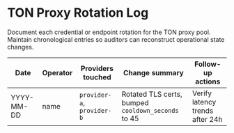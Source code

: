 # TON Proxy Rotation Log

Document each credential or endpoint rotation for the TON proxy pool. Maintain chronological entries so auditors can reconstruct operational state changes.

| Date | Operator | Providers touched | Change summary | Follow-up actions |
| --- | --- | --- | --- | --- |
| YYYY-MM-DD | name | `provider-a`, `provider-b` | Rotated TLS certs, bumped `cooldown_seconds` to 45 | Verify latency trends after 24h |
